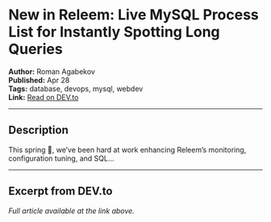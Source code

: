 # New in Releem: Live MySQL Process List for Instantly Spotting Long Queries

**Author:** Roman Agabekov  
**Published:** Apr 28  
**Tags:** database, devops, mysql, webdev  
**Link:** [Read on DEV.to](https://dev.to/drupaladmin/new-in-releem-live-mysql-process-list-for-instantly-spotting-long-queries-439m)

---

## Description
This spring 🌱, we’ve been hard at work enhancing Releem’s monitoring, configuration tuning, and SQL...

---

## Excerpt from DEV.to
*Full article available at the link above.*

